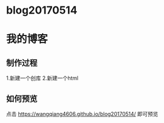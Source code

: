 # blog20170514
# 我的博客
## 制作过程

  1.新建一个创库
  2.新建一个html

## 如何预览
点击 https://wangqiang4606.github.io/blog20170514/ 即可预览

